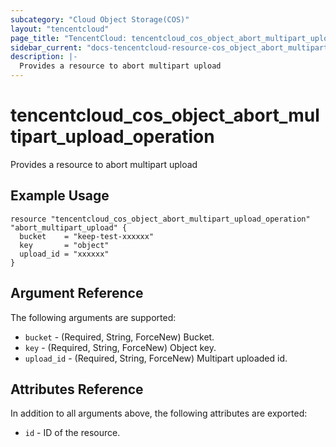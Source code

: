 ```yaml
---
subcategory: "Cloud Object Storage(COS)"
layout: "tencentcloud"
page_title: "TencentCloud: tencentcloud_cos_object_abort_multipart_upload_operation"
sidebar_current: "docs-tencentcloud-resource-cos_object_abort_multipart_upload_operation"
description: |-
  Provides a resource to abort multipart upload
---
```


# tencentcloud_cos_object_abort_multipart_upload_operation

Provides a resource to abort multipart upload

## Example Usage

```hcl
resource "tencentcloud_cos_object_abort_multipart_upload_operation" "abort_multipart_upload" {
  bucket    = "keep-test-xxxxxx"
  key       = "object"
  upload_id = "xxxxxx"
}
```

## Argument Reference

The following arguments are supported:

* `bucket` - (Required, String, ForceNew) Bucket.
* `key` - (Required, String, ForceNew) Object key.
* `upload_id` - (Required, String, ForceNew) Multipart uploaded id.

## Attributes Reference

In addition to all arguments above, the following attributes are exported:

* `id` - ID of the resource.




